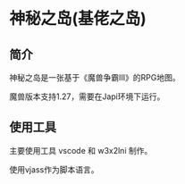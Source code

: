 ​    

#  神秘之岛(基佬之岛)

## 简介

神秘之岛是一张基于《魔兽争霸III》的RPG地图。

魔兽版本支持1.27，需要在Japi环境下运行。

## 使用工具

主要使用工具  vscode 和 w3x2lni 制作。

使用vjass作为脚本语言。
